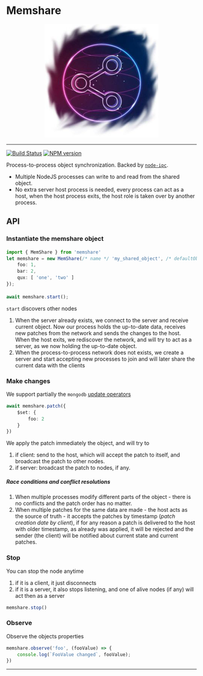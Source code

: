 # Memshare

<p align='center'>
    <img src='assets/background.jpg'/>
</p>

----
[![Build Status](https://travis-ci.org/atmajs/memshare.svg?branch=master)](https://travis-ci.org/tenbits/memshare)
[![NPM version](https://badge.fury.io/js/memshare.svg)](http://badge.fury.io/js/memshare)


Process-to-process object synchronization. Backed by [`node-ipc`](https://github.com/RIAEvangelist/node-ipc).

* Multiple NodeJS processes can write to and read from the shared object.
* No extra server host process is needed, every process can act as a host, when the host process exits, the host role is taken over by another process.


## API


### Instantiate the memshare object

```ts
import { MemShare } from 'memshare'
let memshare = new MemShare(/* name */ 'my_shared_object', /* defaultObject */ {
    foo: 1,
    bar: 2,
    qux: [ 'one', 'two' ]
});

await memshare.start();
```

`start` discovers other nodes
1. When the server already exists, we connect to the server and receive current object. Now our process holds the up-to-date data, receives new patches from the network and sends the changes to the host. When the host exits, we rediscover the network, and will try to act as a server, as we now holding the up-to-date object.
2. When the process-to-process network does not exists, we create a server and start accepting new processes to join and will later share the current data with the clients


### Make changes

We support partially the `mongodb` [update operators](https://docs.mongodb.com/manual/reference/operator/update/)

```ts
await memshare.patch({
    $set: {
        foo: 2
    }
})
```

We apply the patch immediately the object, and will try to
1. if client: send to the host, which will accept the patch to itself, and broadcast the patch to other nodes.
2. if server: broadcast the patch to nodes, if any.

##### Race conditions and conflict resolutions

1. When multiple processes modify different parts of the object - there is no conflicts and the patch order has no matter.
2. When multiple patches for the same data are made - the host acts as the source of truth - it accepts the patches by timestamp (_patch creation date by client_),  if for any reason a patch is delivered to the host with older timestamp, as already was applied, it will be rejected and the sender (the client) will be notified about current state and current patches.



### Stop

You can stop the node anytime
1. if it is a client, it just disconnects
2. if it is a server, it also stops listening, and one of alive nodes (if any) will act then as a server

```ts
memshare.stop()
```


### Observe

Observe the objects properties
```ts
memshare.observe('foo', (fooValue) => {
    console.log(`FooValue changed`, fooValue);
})
```

----
